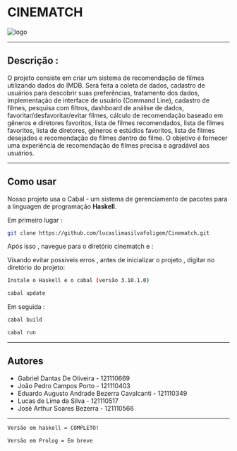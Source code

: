 <h1>CINEMATCH</h1>
<img src="https://firebasestorage.googleapis.com/v0/b/megamart-1fe70.appspot.com/o/images%2Fcinematch.png?alt=media&token=04c24d81-cc81-4668-b2ea-a99c7521af30" alt="logo" />

<hr />
<h2>Descrição :</h2>
<p>O projeto consiste em criar um sistema de recomendação de filmes utilizando dados do IMDB. Será feita a coleta de dados, cadastro de usuários para descobrir suas preferências, tratamento dos dados, implementação de interface de usuário (Command Line), cadastro de filmes, pesquisa com filtros, dashboard de análise de dados, favoritar/desfavoritar/evitar filmes, cálculo de recomendação baseado em gêneros e diretores favoritos, lista de filmes recomendados, lista de filmes favoritos, lista de diretores, gêneros e estúdios favoritos, lista de filmes desejados e recomendação de filmes dentro do filme. O objetivo é fornecer uma experiência de recomendação de filmes precisa e agradável aos usuários.</p>

<hr />
<h2>Como usar</h2>
<p>Nosso projeto usa o Cabal - um sistema de gerenciamento de pacotes para a linguagen de programação <strong>Haskell</strong>.</p>

<p>Em primeiro lugar :</p>

```bash
git clone https://github.com/lucaslimasilvafoligem/Cinematch.git
```

<p>Após isso , navegue para o diretório cinematch e :</p>

<p>Visando evitar possiveis erros , antes de inicializar o projeto ,  digitar no diretório do projeto:</p>

```bash
Instale o Haskell e o cabal (versão 3.10.1.0)
```

```bash
cabal update
```

<p>Em seguida : </p>

```bash
cabal build
```

```bash
cabal run
```

<hr />
<h2>Autores</h2>
<ul>
    <li>Gabriel Dantas De Oliveira - 121110669</li>
    <li>João Pedro Campos Porto - 121110403</li>
    <li>Eduardo Augusto Andrade Bezerra Cavalcanti - 121110349</li>
    <li>Lucas de Lima da Silva - 121110517</li>
    <li>José Arthur Soares Bezerra - 121110566</li>
</ul>
<hr />

```bash
Versão em haskell = COMPLETO!
```
```bash
Versão em Prolog = Em breve
```
